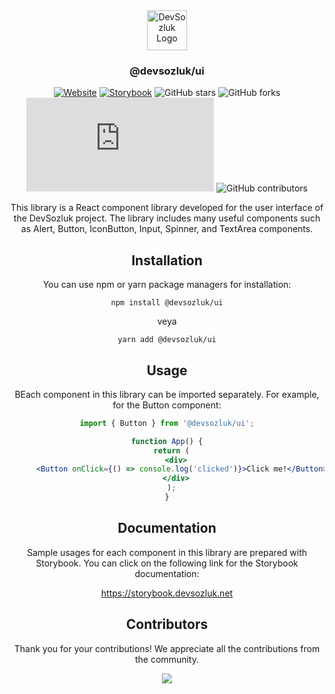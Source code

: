 <div align="center">
  <a href="https://dev.devsozluk.net">
    <img
      src="https://avatars.githubusercontent.com/u/119908676?s=200&v=4"
      alt="DevSozluk Logo"
      height="64"
    />
  </a>
  
<h3 align="center">
  @devsozluk/ui
</h3>

[![Website](https://img.shields.io/website?url=https://www.devsozluk.net)](https://www.dev.devsozluk.net/)
[![Storybook](https://img.shields.io/website?url=https://www.devsozluk.net)](https://storybook.devsozluk.net/)
![GitHub stars](https://img.shields.io/github/stars/devsozluk/website?logo=github)
![GitHub forks](https://img.shields.io/github/forks/devsozluk/website?logo=github)
[![GitHub commits](https://badgen.net/github/commits/Naereen/Strapdown.js)](https://github/devsozluk/website/commit)
![GitHub contributors](https://img.shields.io/github/contributors/devsozluk/website?logo=github)


This library is a React component library developed for the user interface of the DevSozluk project. The library includes many useful components such as Alert, Button, IconButton, Input, Spinner, and TextArea components.

## Installation

You can use npm or yarn package managers for installation:

```
npm install @devsozluk/ui
```
veya
```
yarn add @devsozluk/ui
```


## Usage

BEach component in this library can be imported separately. For example, for the Button component:

```jsx
import { Button } from '@devsozluk/ui';

function App() {
  return (
    <div>
      <Button onClick={() => console.log('clicked')}>Click me!</Button>
    </div>
  );
}
```

## Documentation

Sample usages for each component in this library are prepared with Storybook. You can click on the following link for the Storybook documentation:

https://storybook.devsozluk.net

## Contributors

Thank you for your contributions! We appreciate all the contributions from the community.

<a href="https://github.com/devsozluk/website/graphs/contributors">
  <img src="https://contrib.rocks/image?repo=devsozluk/website" />
</a>